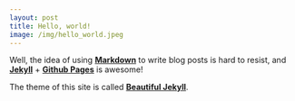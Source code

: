 ```yaml
---
layout: post
title: Hello, world!
image: /img/hello_world.jpeg
---
```


Well, the idea of using __[Markdown](https://www.markdowntutorial.com/)__ to write blog posts is hard to resist, and __[Jekyll](https://jekyllrb.com/)__ + __[Github Pages](https://pages.github.com/)__ is awesome!

The theme of this site is called __[Beautiful Jekyll](https://github.com/daattali/beautiful-jekyll)__.
